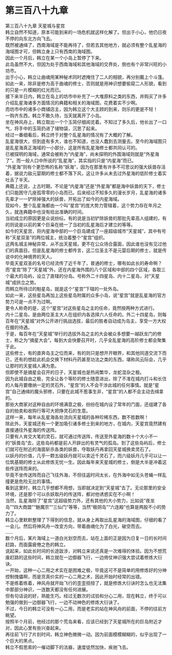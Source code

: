 # 第三百八十九章

第三百八十九章 天星城与星宫\
韩立自然不知道，原本可能到来的一场危机就这样化解了。但出于小心，他仍日夜不停的向东北方向飞去。\
既然被通缉了，西南海域是不能再待了，但若去其他地方，就必须有整个乱星海的海域图才可，但韩立身上只有西南的海域图。\
因此一个月后，韩立在某一个小岛上暂停了下来。\
此岛虽然不大，但因为处于西南海域和其他海域的交界处，倒也有个非常兴旺的小坊市。\
出于小心，韩立让曲魂用某种秘术同时遮掩住了二人的相貌，再分别戴上个斗篷。如此一来，除非是修为高于曲魂的修士，否则就是用神识想要偷窥二人形貌，看到的只是一片模糊的红光而已。\
接下来半日内，韩立在岛上的坊市中补充了一大堆原料之类的东西，并购买了许多介绍乱星海诸多方面情况的典籍和相关的海域图，花费着实不少啊。\
而坊市中的诸多小商铺店主，因为韩立这个大主顾的到来，则乐的更是不轻！\
一购齐东西，韩立不敢久待，当天就离开了小岛。\
坐在神风舟上，韩立取出一个个玉简仔细阅览着。不知过了多久后，他长出了一口气，将手中的玉简扔进了储物袋，沉思了起来。\
经过一番细看后，韩立终于对整个乱星海的情况有了大概的了解。\
乱星海很大，但到底有多大，谁也不知道，也没人蠢到去测量去。至今的海域图只是乱星海真正海域的一小部分，这是所有乱星海修士都共同认可的。\
已被探明的海域，通常会被称为“内星海”，尚未探明的外围海域则就是“外星海了”。而一般人口中所说的“乱星海”，其实指的只是“内星海”而已。\
“外星海”则有个更恐怖的名称“妖海”，因为在那里有许多不可思议的强大妖兽存活着，据说力敌元婴期的修士都不落下风，这让许多从未去过外星海的低阶修士着实吐舌了半天。\
典籍上还说，上古时期，不论是“内星海”还是“外星海”都是海中妖兽的天下，修士们只能困守几座孤零零的小岛而已。后来经过不知多久的漫长岁月，乱星海的诸多先辈才一一铲除掉强大的妖兽，开拓出了如今的内星海域。\
现如今，整个乱星海都由一个叫“星宫”的庞大势力管辖着，这个势力存在年月之久，就连典籍中也没有给出准确的时间。\
当初成立的原因更是众说纷纭，有的说是当初铲除妖兽的那批先辈高人组建的，有的则说是以前的某个巨枭在统一了当初的乱星海后才建立的等等。\
如今的天星宫，将内星海中部的一个巨岛建成了一座超级城市“天星城”，其中有号称“天星双圣”的两位城主，统治着整个“星宫”组织。\
这两名城主神秘异常，从不出天星城，更不在公众场合露面，因此谁也没有见过他们的真面目。但是乱星海的修士都传言，这二位圣主不是元婴后期的修士，就是传说中的化神境界的天人。\
毕竟天星双圣的名号已经流传了近千年了，普通的修士，哪有如此长的寿命啊？\
而“星宫”除了“天星城”外，还在内星海外围的八个区域和中部的四个区域，各取三个最大的岛屿，设立了直辖的分岛。号称外二十四星岛、内十二星岛，对“天星城”成拱立之势。\
而韩立所待过的魁星岛，就是这个“星宫”下辖的一处外岛。\
如此一来，这些星岛再加上这些星岛附属的众多小岛，说“星宫”就是乱星海的官方势力可是一点不为过啊。\
更令人称奇的是，这个“星宫”对这些星岛之主的任命，竟然按两种方式进行。\
内十二星岛，是由两位圣主大人在组织内各选择六人任命的。外二十四星岛，则每百年在“天星城”对外公开进行挑战选拔，最后的胜者自动成为岛主，享受一方大权在握的待遇。\
于是，每百年在“天星城”举行的选拔外岛之主的大会被众多想要一越跃龙门的修士，称之为“摘星大会”。每到大会快要召开时，几乎全乱星海的高阶修士都会聚集于此。\
这些修士，有的直奔岛主之位而来，有的则只是想开开眼界，和其他同道交流下而已，还有的想趁此机会交换下材料丹药甚至功法之类的东西，堪称风云际会，几乎让那时的天星城人满为患。\
但即使不是摘星会召开的日子，天星城也是热闹繁华，龙蛇混杂之极。\
因为此城自由之极，完全让各个等阶的修士随意进出，除了不准在城内打斗和长住的人每月要缴纳一定的灵石外，“星宫”的人不会干涉此城的任何事情。就是“星宫”自己通缉的魔头邪修，只要在此城不惹事生非，“星宫”的人都不会主动去缉拿的。\
那些大商家对这种自由的环境满意之极，纷纷在城内设了常年的门面，还组建了各自的拍卖和收购行等可大把挣灵石的生意。\
这样一来，每年从乱星海各处流向天星城的各种珍稀东西，数不胜数啊！\
除此外，天星城还有一个更加吸引诸多修士到来的地方，在城内，天星宫竟然建有直接通往外星海的传送阵。\
只要有人肯交大笔的灵石，就可通过传送阵，传送至外星海的数十个大小不一的“妖兽岛”去，这些岛屿都是前人开辟出的有灵气的孤岛。到了这些岛屿后，修士们就可在附近的海面斩杀各类的妖兽，夺取妖丹再拿回天星城换卖灵石了。\
以妖丹的价值，几乎一颗五级妖丹就可以卖近千灵石了，而六级妖丹几乎可以让一位筑基期的修士从此修炼无忧一生。因此每年来天星城的修士，倒是大半是冲着这些传送阵而来的。\
毕竟不坐传送阵而自己飞往外海，不但往返时间太长，在外海中如无头苍蝇一样乱撞更是危险无比的事情。\
看到这里时，韩立几乎想都不用想，当即就决定到“天星城”去了。无论那里的安全环境，还是那个可以杀妖取丹的传送阵，都对他诱惑实在不小啊！\
当然，乱星海除了“星宫”这超级势力外，还有其他的大小势力，比如说“夜龙岛”“四大商盟”“魅魔宗”“三仙门”等等，当然“极阴岛”“六连殿”也算是两股不小的势力了。\
韩立心里默默整理了下得到的信息，就从身上再取出乱星海的海域图，仔细的看了一会儿。然后将神风舟一改变方向，带着曲魂化为了白光，破空而去。\
……\
数个月后，某片海域上一道白光划空而去，站在上面的正是因为日复一日的长时间赶路，而面露疲倦之色的韩立。\
说起来，如此长时间的长途跋涉，对韩立来说还真是一次难得的体验。因为不想荒废赶路的这些时间，韩立就在一边御器飞行，一边倚仗神识强大尝试着修炼大衍诀。\
一开始，这种一心二用之术实在是困难之极，毕竟这可不是简单的用修炼好的分神控制傀儡啊，而是货真价实的一心二用之术，因此开始时经常的出错。\
不是练着练着，神风舟就开始飞行的歪歪扭扭了，就是修炼大衍诀时怎么也无法集中那部分神识，一连数天都没有任何进展。\
但有句话说的好，熟能生巧。经过无数次的试验和分心二用，现在韩立，终于可以勉强的做到一边御器飞行，一边不动神色的修炼大衍诀了。\
不过，今日的韩立可没有一心二用，而是老实的站在神风舟的前面，不停的往前方眺望。\
按照半个月前，他经过的那个荒岛来看，应该已经到了天星城所在的巨岛附近才对，因此心里有些兴奋起来。\
再往前飞行了片刻时间，韩立神色微微一动。因为前面模模糊糊的，似乎出现了一个巨大的黑点。\
韩立不假思索的一催动脚下的法器，速度徒然加快，疾驰飞去。
